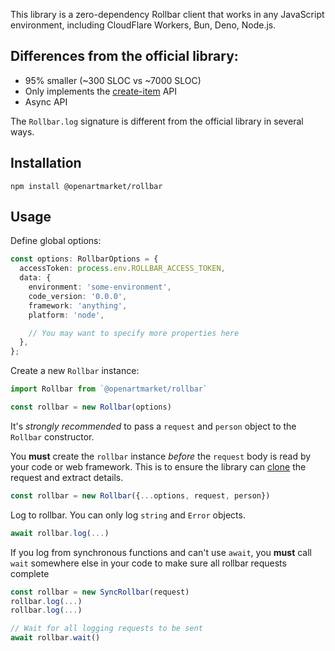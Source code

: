 This library is a zero-dependency Rollbar client that works in any JavaScript environment,
including CloudFlare Workers, Bun, Deno, Node.js.

## Differences from the official library:

* 95% smaller (~300 SLOC vs ~7000 SLOC)
* Only implements the [create-item](https://docs.rollbar.com/reference/create-item) API
* Async API 

The `Rollbar.log` signature is different from the official library in several ways.

## Installation

    npm install @openartmarket/rollbar

## Usage

Define global options:

```typescript
const options: RollbarOptions = {
  accessToken: process.env.ROLLBAR_ACCESS_TOKEN,
  data: {
    environment: 'some-environment',
    code_version: '0.0.0',
    framework: 'anything',
    platform: 'node',

    // You may want to specify more properties here
  },
};
```

Create a new `Rollbar` instance:

```typescript
import Rollbar from `@openartmarket/rollbar`

const rollbar = new Rollbar(options)
```

It's *strongly recommended* to pass a `request` and `person` object 
to the `Rollbar` constructor.

You **must** create the `rollbar` instance *before* the `request` body is read by your code or web framework. This is to ensure the library can [clone](https://developer.mozilla.org/en-US/docs/Web/API/Request/clone) the request and extract details.

```typescript
const rollbar = new Rollbar({...options, request, person})
```

Log to rollbar. You can only log `string` and `Error` objects.

```typescript
await rollbar.log(...)
```

If you log from synchronous functions and can't use `await`, you **must** call `wait`
somewhere else in your code to make sure all rollbar requests complete

```typescript
const rollbar = new SyncRollbar(request)
rollbar.log(...)
rollbar.log(...)

// Wait for all logging requests to be sent
await rollbar.wait()
```